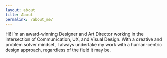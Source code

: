 ```yaml
---
layout: about
title: About
permalink: /about_me/
---
```

<section class="container-about">
    <div class="my_description">
        Hi! I’m an award-winning Designer and Art Director working in the intersection of Communication, UX, and Visual Design. With a creative and problem solver mindset, I always undertake my work with a human-centric design approach, regardless of the field it may be.
    </div>
</section>

